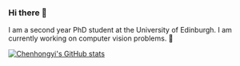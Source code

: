 ### Hi there 👋
I am a second year PhD student at the University of Edinburgh. I am currently working on computer vision problems. :eyes:

[![Chenhongyi's GitHub stats](https://github-readme-stats.vercel.app/api?username=ChenhongyiYang&count_private=true&show_icons=true&theme=dark)](https://github.com/anuraghazra/github-readme-stats)


<!--
**ChenhongyiYang/ChenhongyiYang** is a ✨ _special_ ✨ repository because its `README.md` (this file) appears on your GitHub profile.

Here are some ideas to get you started:

- 🔭 I’m currently working on ...
- 🌱 I’m currently learning ...
- 👯 I’m looking to collaborate on ...
- 🤔 I’m looking for help with ...
- 💬 Ask me about ...
- 📫 How to reach me: ...
- 😄 Pronouns: ...
- ⚡ Fun fact: ...
-->
